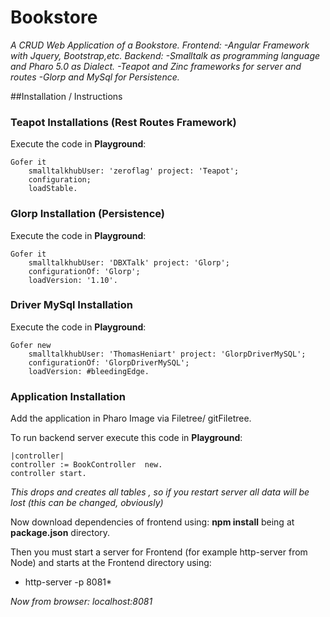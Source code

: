 # Bookstore
*A CRUD Web Application of a Bookstore.*
*Frontend:*
 *-Angular Framework with Jquery, Bootstrap,etc.*
*Backend:*
 *-Smalltalk as programming language and Pharo 5.0 as Dialect.*
 *-Teapot and Zinc frameworks for server and routes*
 *-Glorp and MySql for Persistence.*

##Installation / Instructions
### Teapot Installations (Rest Routes Framework)
Execute the code in **Playground**:

```Smalltalk
Gofer it
    smalltalkhubUser: 'zeroflag' project: 'Teapot';
    configuration;
    loadStable.
```

### Glorp Installation (Persistence) 
Execute the code in **Playground**:

```Smalltalk
Gofer it
	smalltalkhubUser: 'DBXTalk' project: 'Glorp';
	configurationOf: 'Glorp';
	loadVersion: '1.10'.
```

### Driver MySql Installation
Execute the code in **Playground**:

```Smalltalk
Gofer new
	smalltalkhubUser: 'ThomasHeniart' project: 'GlorpDriverMySQL';
	configurationOf: 'GlorpDriverMySQL';
	loadVersion: #bleedingEdge.
```
### Application Installation
Add the application in Pharo Image via Filetree/ gitFiletree.

To run backend server execute this code in **Playground**:

```Smalltalk
|controller|
controller := BookController  new.
controller start.
```
*This drops and creates all tables , so if you restart server all data will be lost (this can be changed, obviously)*

Now download dependencies of frontend using:
**npm install** being at **package.json** directory.
 
Then you must start a server for Frontend (for example http-server from Node) and starts at the Frontend directory using:
* http-server -p 8081*

*Now from browser: localhost:8081*
